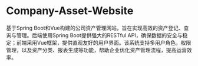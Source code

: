 # Company-Asset-Website
基于Spring Boot和Vue构建的公司资产管理网站，旨在实现高效的资产登记、查询与管理。后端使用Spring Boot提供强大的RESTful API，确保数据的安全与稳定；前端采用Vue框架，提供直观友好的用户界面。该系统支持多用户角色，权限管理，以及资产分类、报表生成等功能，帮助企业优化资产管理流程，提高运营效率。
